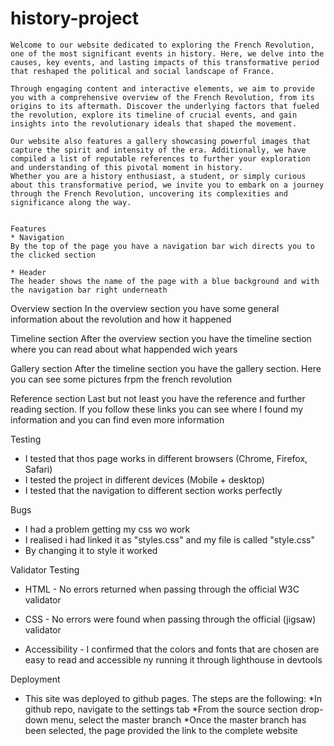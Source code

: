 # history-project
    Welcome to our website dedicated to exploring the French Revolution, one of the most significant events in history. Here, we delve into the causes, key events, and lasting impacts of this transformative period that reshaped the political and social landscape of France.

    Through engaging content and interactive elements, we aim to provide you with a comprehensive overview of the French Revolution, from its origins to its aftermath. Discover the underlying factors that fueled the revolution, explore its timeline of crucial events, and gain insights into the revolutionary ideals that shaped the movement.

    Our website also features a gallery showcasing powerful images that capture the spirit and intensity of the era. Additionally, we have compiled a list of reputable references to further your exploration and understanding of this pivotal moment in history.
    Whether you are a history enthusiast, a student, or simply curious about this transformative period, we invite you to embark on a journey through the French Revolution, uncovering its complexities and significance along the way.


    Features 
    * Navigation
    By the top of the page you have a navigation bar wich directs you to the clicked section 

    * Header
    The header shows the name of the page with a blue background and with the navigation bar right underneath 


Overview section
In the overview section you have some general information about the revolution and how it happened 

Timeline section
After the overview section you have the timeline section where you can read about what happended wich years

Gallery section
After the timeline section you have the gallery section. Here you can see some pictures frpm the french revolution

Reference section
Last but not least you have the reference and further reading section. If you follow these links you can see where I found my information and you can find even more information


Testing
* I tested that thos page works in different browsers (Chrome, Firefox, Safari)
* I tested the project in different devices (Mobile + desktop)
* I tested that the navigation to different section works perfectly

Bugs
* I had a problem getting my css wo work
* I realised i had linked it as "styles.css" and my file is called "style.css"
* By changing it to style it worked


Validator Testing
* HTML - No errors returned when passing through the official W3C validator

* CSS - No errors were found when passing through the official (jigsaw) validator 

* Accessibility - I confirmed that the colors and fonts that are chosen are easy to read and accessible ny running it through lighthouse in devtools

Deployment
* This site was deployed to github pages. The steps are the following:
*In github repo, navigate to the settings tab
*From the source section drop-down menu, select the master branch
*Once the master branch has been selected, the page provided the link to the complete website